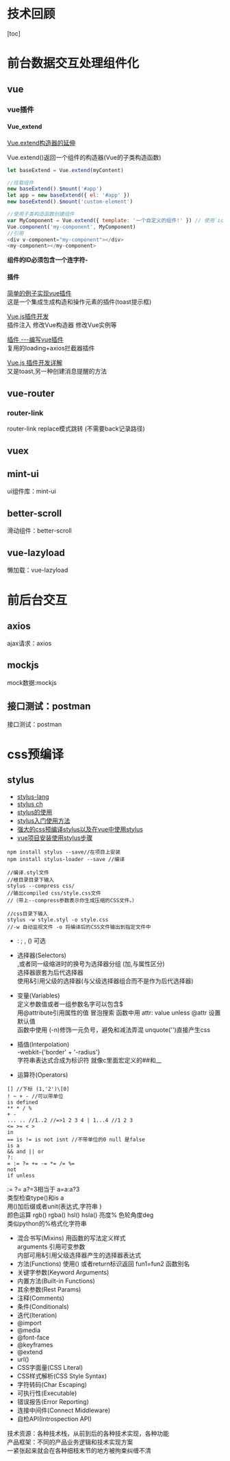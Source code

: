 # 技术回顾

[toc]

# 前台数据交互处理组件化
## vue
### vue插件
#### Vue_extend
[Vue.extend构造器的延伸](https://www.w3cplus.com/vue/vue-extend.html)

Vue.extend()返回一个组件的构造器(Vue的子类构造函数)

```javascript
let baseExtend = Vue.extend(myContent)

//挂载组件
new baseExtend().$mount('#app')
let app = new baseExtend({ el: '#app' })
new baseExtend().$mount('custom-element')

//使用子类构造函数创建组件
var MyComponent = Vue.extend({ template: '一个自定义的组件!' }) // 使用`id:my-component`注册构造函数 
Vue.component('my-component', MyComponent)
//引用
<div v-component="my-component"></div>
<my-component></my-component>
```

**组件的ID必须包含一个连字符-**

#### 插件
[简单的例子实现vue插件](https://segmentfault.com/a/1190000012224638)  
这是一个集成生成构造和操作元素的插件(toast提示框)

[Vue.js插件开发](https://www.cnblogs.com/libin-1/p/6810746.html)  
插件注入 修改Vue构造器 修改Vue实例等

[插件 ---编写vue插件](https://blog.csdn.net/zgpeterliu/article/details/80509135)  
复用的loading+axios拦截器插件

[Vue.js 插件开发详解 ](https://www.cnblogs.com/linxin/p/6637904.html)  
又是toast,另一种创建消息提醒的方法

## vue-router
### router-link
router-link replace模式跳转 (不需要back记录路径)

## vuex
## mint-ui
ui组件库：mint-ui
## better-scroll
滑动组件：better-scroll
## vue-lazyload
懒加载：vue-lazyload
# 前后台交互
## axios
ajax请求：axios
## mockjs
mock数据:mockjs
## 接口测试：postman
接口测试：postman
# css预编译
## stylus
- [stylus-lang](http://stylus-lang.com)
- [stylus ch](https://www.zhangxinxu.com/jq/stylus/)
- [stylus的使用](https://www.jianshu.com/p/3aae14a82566)
- [stylus入门使用方法](https://segmentfault.com/a/1190000002712872#articleHeader9)
- [强大的css预编译stylus以及在vue中使用stylus](https://www.jianshu.com/p/8601ccf91225)
- [vue项目安装使用stylus步骤](https://www.jianshu.com/p/c02f5f94b77e)

```
npm install stylus --save//在项目上安装
npm install stylus-loader --save //编译
```
```
//编译.styl文件
//根目录目录下输入
stylus --compress css/    
//输出compiled css/style.css文件
//（带上--compress参数表示你生成压缩的CSS文件。）

//css目录下输入
stylus -w style.styl -o style.css
//-w 自动监视文件 -o 将编译后的CSS文件输出到指定文件中
```

- : ; , () 可选
- 选择器(Selectors)  
	,或者同一级缩进时的换号为选择器分组 (加,与属性区分)  
	选择器嵌套为后代选择器  
	使用&引用父级的选择器(与父级选择器组合而不是作为后代选择器)  

- 变量(Variables)  
	定义参数值或者一组参数名字可以包含$  
	用@attribute引用属性的值 冒泡搜索
	函数中用 attr: value unless @attr 设置默认值  
	函数中使用 (-n)修饰一元负号，避免和减法弄混
	unquote('')直接产生css
- 插值(Interpolation)  
	-webkit-{'border' + '-radius'}  
	字符串表达式合成为标识符 就像c里面宏定义的##和__
- 运算符(Operators)

```stylus
[] //下标 (1,'2')\[0]
! ~ + - //可以带单位
is defined
** * / %
+ -
... .. //1..2 //=>1 2 3 4 | 1...4 //1 2 3
<= >= < >
in
== is != is not isnt //不带单位的0 null 是false
is a
&& and || or
?:
= := ?= += -= *= /= %=
not
if unless
```
:= ?= a?=3相当于 a=a:a?3  
类型检查type()和is a  
用()加后缀或者unit(表达式,字符串 )  
颜色运算 rgb() rgba() hsl() hsla() 亮度% 色轮角度deg  
类似python的%格式化字符串

- 混合书写(Mixins)
	用函数的写法定义样式  
	arguments 引用可变参数  
	内部可用&引用父级选择器产生的选择器表达式  
- 方法(Functions)
	使用() 或者return标识返回
	fun1=fun2 函数别名
- 关键字参数(Keyword Arguments)
- 内置方法(Built-in Functions)
- 其余参数(Rest Params)
- 注释(Comments)
- 条件(Conditionals)
- 迭代(Iteration)
- @import
- @media
- @font-face
- @keyframes
- @extend
- url()
- CSS字面量(CSS Literal)
- CSS样式解析(CSS Style Syntax)
- 字符转码(Char Escaping)
- 可执行性(Executable)
- 错误报告(Error Reporting)
- 连接中间件(Connect Middleware)
- 自检API(Introspection API)

技术资源：各种技术栈，从前到后的各种技术实现，各种功能  
产品框架：不同的产品业务逻辑和技术实现方案  
一紧张起来就会在各种细枝末节的地方被拘束纠缠不清  